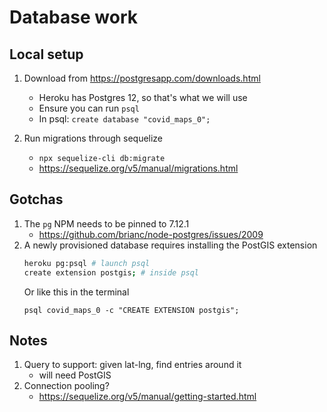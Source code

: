 # Database work

## Local setup

1. Download from https://postgresapp.com/downloads.html

   - Heroku has Postgres 12, so that's what we will use
   - Ensure you can run `psql`
   - In psql: `create database "covid_maps_0";`

1. Run migrations through sequelize

   - `npx sequelize-cli db:migrate`
   - https://sequelize.org/v5/manual/migrations.html

## Gotchas

1. The `pg` NPM needs to be pinned to 7.12.1
   - https://github.com/brianc/node-postgres/issues/2009
1. A newly provisioned database requires installing the PostGIS extension
   ```sh
   heroku pg:psql # launch psql
   create extension postgis; # inside psql
   ```
   Or like this in the terminal
   ```
   psql covid_maps_0 -c "CREATE EXTENSION postgis";
   ```

## Notes

1. Query to support: given lat-lng, find entries around it
   - will need PostGIS
1. Connection pooling?
   - https://sequelize.org/v5/manual/getting-started.html
